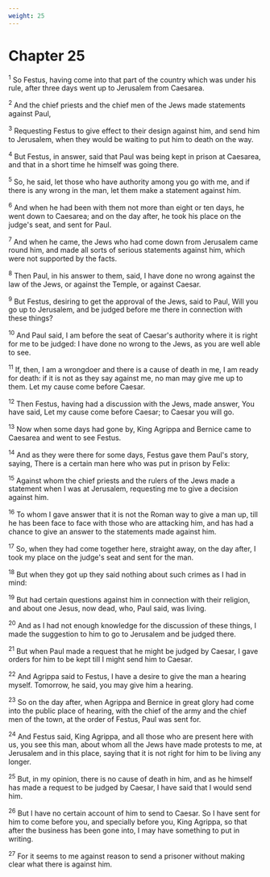 ```yaml
---
weight: 25
---
```


# Chapter 25

<sup>1</sup> So Festus, having come into that part of the country which was under his rule, after three days went up to Jerusalem from Caesarea. 

<sup>2</sup> And the chief priests and the chief men of the Jews made statements against Paul, 

<sup>3</sup> Requesting Festus to give effect to their design against him, and send him to Jerusalem, when they would be waiting to put him to death on the way. 

<sup>4</sup> But Festus, in answer, said that Paul was being kept in prison at Caesarea, and that in a short time he himself was going there. 

<sup>5</sup> So, he said, let those who have authority among you go with me, and if there is any wrong in the man, let them make a statement against him. 

<sup>6</sup> And when he had been with them not more than eight or ten days, he went down to Caesarea; and on the day after, he took his place on the judge's seat, and sent for Paul. 

<sup>7</sup> And when he came, the Jews who had come down from Jerusalem came round him, and made all sorts of serious statements against him, which were not supported by the facts. 

<sup>8</sup> Then Paul, in his answer to them, said, I have done no wrong against the law of the Jews, or against the Temple, or against Caesar. 

<sup>9</sup> But Festus, desiring to get the approval of the Jews, said to Paul, Will you go up to Jerusalem, and be judged before me there in connection with these things? 

<sup>10</sup> And Paul said, I am before the seat of Caesar's authority where it is right for me to be judged: I have done no wrong to the Jews, as you are well able to see. 

<sup>11</sup> If, then, I am a wrongdoer and there is a cause of death in me, I am ready for death: if it is not as they say against me, no man may give me up to them. Let my cause come before Caesar. 

<sup>12</sup> Then Festus, having had a discussion with the Jews, made answer, You have said, Let my cause come before Caesar; to Caesar you will go. 

<sup>13</sup> Now when some days had gone by, King Agrippa and Bernice came to Caesarea and went to see Festus. 

<sup>14</sup> And as they were there for some days, Festus gave them Paul's story, saying, There is a certain man here who was put in prison by Felix: 

<sup>15</sup> Against whom the chief priests and the rulers of the Jews made a statement when I was at Jerusalem, requesting me to give a decision against him. 

<sup>16</sup> To whom I gave answer that it is not the Roman way to give a man up, till he has been face to face with those who are attacking him, and has had a chance to give an answer to the statements made against him. 

<sup>17</sup> So, when they had come together here, straight away, on the day after, I took my place on the judge's seat and sent for the man. 

<sup>18</sup> But when they got up they said nothing about such crimes as I had in mind: 

<sup>19</sup> But had certain questions against him in connection with their religion, and about one Jesus, now dead, who, Paul said, was living. 

<sup>20</sup> And as I had not enough knowledge for the discussion of these things, I made the suggestion to him to go to Jerusalem and be judged there. 

<sup>21</sup> But when Paul made a request that he might be judged by Caesar, I gave orders for him to be kept till I might send him to Caesar. 

<sup>22</sup> And Agrippa said to Festus, I have a desire to give the man a hearing myself. Tomorrow, he said, you may give him a hearing. 

<sup>23</sup> So on the day after, when Agrippa and Bernice in great glory had come into the public place of hearing, with the chief of the army and the chief men of the town, at the order of Festus, Paul was sent for. 

<sup>24</sup> And Festus said, King Agrippa, and all those who are present here with us, you see this man, about whom all the Jews have made protests to me, at Jerusalem and in this place, saying that it is not right for him to be living any longer. 

<sup>25</sup> But, in my opinion, there is no cause of death in him, and as he himself has made a request to be judged by Caesar, I have said that I would send him. 

<sup>26</sup> But I have no certain account of him to send to Caesar. So I have sent for him to come before you, and specially before you, King Agrippa, so that after the business has been gone into, I may have something to put in writing. 

<sup>27</sup> For it seems to me against reason to send a prisoner without making clear what there is against him. 


